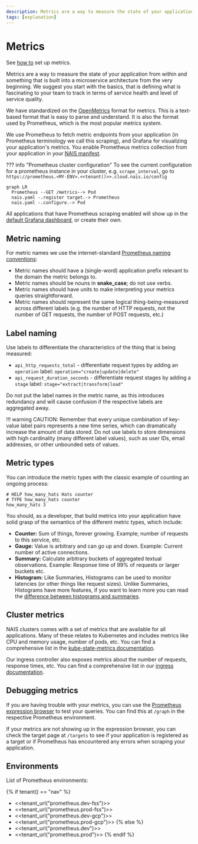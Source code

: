 ```yaml
---
description: Metrics are a way to measure the state of your application and can be used to create alerts in Prometheus and dashboards in Grafana.
tags: [explanation]
---
```

# Metrics

See [how to](../../how-to-guides/observability/metrics/expose.md) set up metrics.

Metrics are a way to measure the state of your application from within and something that is built into a microservice architecture from the very beginning. We suggest you start with the basics, that is defining what is fascinating to your team to track in terms of service health and level of service quality.

We have standardized on the [OpenMetrics][openmetrics] format for metrics. This is a text-based format that is easy to parse and understand. It is also the format used by Prometheus, which is the most popular metrics system.

We use Prometheus to fetch metric endpoints from your application (in Prometheus terminology we call this scraping), and Grafana for visualizing your application's metrics. You enable Prometheus metrics collection from your application in your [NAIS manifest][nais-manifest-prometheus].

??? info "Prometheus cluster configuration"
    To see the current configuration for a prometheus instance in your cluster, e.g. `scrape_interval`, go to
    `https://prometheus.<MY-ENV>.<<tenant()>>.cloud.nais.io/config`

```mermaid
graph LR
  Prometheus --GET /metrics--> Pod
  nais.yaml -.register target.-> Prometheus
  nais.yaml -.configure.-> Pod
```

[openmetrics]: https://openmetrics.io/
[nais-manifest-prometheus]: ../../reference/application-spec.md#prometheus

All applications that have Prometheus scraping enabled will show up in the [default Grafana dashboard](https://grafana.<<tenant()>>.cloud.nais.io/d/000000283/nais-app-dashbord), or create their own.

## Metric naming

For metric names we use the internet-standard [Prometheus naming conventions](https://prometheus.io/docs/practices/naming/):

- Metric names should have a (single-word) application prefix relevant to the domain the metric belongs to.
- Metric names should be nouns in **snake_case**; do not use verbs.
- Metric names should have units to make interpreting your metrics queries straightforward.
- Metric names should represent the same logical thing-being-measured across different labels (e.g. the number of HTTP requests, not the number of GET requests, the number of POST requests, etc.)

## Label naming

Use labels to differentiate the characteristics of the thing that is being measured:

- `api_http_requests_total` - differentiate request types by adding an `operation` label: `operation="create|update|delete"`
- `api_request_duration_seconds` - differentiate request stages by adding a `stage` label: `stage="extract|transform|load"`

Do not put the label names in the metric name, as this introduces redundancy and will cause confusion if the respective labels are aggregated away.

!!! warning
    CAUTION: Remember that every unique combination of key-value label pairs represents a new time series, which can dramatically increase the amount of data stored. Do not use labels to store dimensions with high cardinality (many different label values), such as user IDs, email addresses, or other unbounded sets of values.

## Metric types

You can introduce the metric types with the classic example of counting an ongoing process:

```text
# HELP how_many_hats Hats counter
# TYPE how_many_hats counter
how_many_hats 3
```

You should, as a developer, that build metrics into your application have solid grasp of the semantics of the different metric types, which include:

- **Counter:** Sum of things, forever growing. Example; number of requests to this service, etc.
- **Gauge:** Value is arbitrary and can go up and down. Example: Current number of active connections.
- **Summary:** Calculate arbitrary buckets of aggregated textual observations. Example: Response time of 99% of requests or larger buckets etc.
- **Histogram:** Like Summaries, Histograms can be used to monitor latencies (or other things like request sizes). Unlike Summaries, Histograms have more features, if you want to learn more you can read the [difference between histograms and summaries](https://prometheus.io/docs/practices/histograms/).

## Cluster metrics

NAIS clusters comes with a set of metrics that are available for all applications. Many of these relates to Kubernetes and includes metrics like CPU and memory usage, number of pods, etc. You can find a comprehensive list in the [kube-state-metrics documentation](https://github.com/kubernetes/kube-state-metrics/blob/master/docs/README.md).

Our ingress controller also exposes metrics about the number of requests, response times, etc. You can find a comprehensive list in our [ingress documentation](../../reference//ingress.md#ingress-metrics).

## Debugging metrics

If you are having trouble with your metrics, you can use the [Prometheus expression browser](https://prometheus.io/docs/visualization/browser/) to test your queries. You can find this at `/graph` in the respective Prometheus environment.

If your metrics are not showing up in the expression browser, you can check the target page at `/targets` to see if your application is registered as a target or if Prometheus has encountered any errors when scraping your application.

## Environments

List of Prometheus environments:

{% if tenant() == "nav" %}
* <<tenant_url("prometheus.dev-fss")>>
* <<tenant_url("prometheus.prod-fss")>>
* <<tenant_url("prometheus.dev-gcp")>>
* <<tenant_url("prometheus.prod-gcp")>>
{% else %}
* <<tenant_url("prometheus.dev")>>
* <<tenant_url("prometheus.prod")>>
{% endif %}